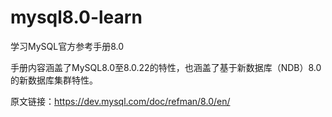 # mysql8.0-learn
学习MySQL官方参考手册8.0

手册内容涵盖了MySQL8.0至8.0.22的特性，也涵盖了基于新数据库（NDB）8.0的新数据库集群特性。

原文链接：https://dev.mysql.com/doc/refman/8.0/en/
